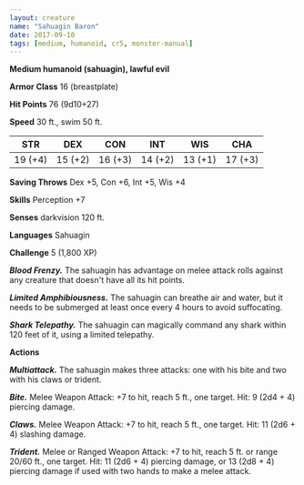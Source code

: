 ```yaml
---
layout: creature
name: "Sahuagin Baron"
date: 2017-09-10
tags: [medium, humanoid, cr5, monster-manual]
---
```


**Medium humanoid (sahuagin), lawful evil**

**Armor Class** 16 (breastplate)

**Hit Points** 76 (9d10+27)

**Speed** 30 ft., swim 50 ft.

|   STR   |   DEX   |   CON   |   INT   |   WIS   |   CHA   |
|:-----:|:-----:|:-----:|:-----:|:-----:|:-----:|
| 19 (+4) | 15 (+2) | 16 (+3) | 14 (+2) | 13 (+1) | 17 (+3) |

**Saving Throws** Dex +5, Con +6, Int +5, Wis +4

**Skills** Perception +7

**Senses** darkvision 120 ft.

**Languages** Sahuagin

**Challenge** 5 (1,800 XP)

***Blood Frenzy.*** The sahuagin has advantage on melee attack rolls against any creature that doesn't have all its hit points.

***Limited Amphibiousness.*** The sahuagin can breathe air and water, but it needs to be submerged at least once every 4 hours to avoid suffocating.

***Shark Telepathy.*** The sahuagin can magically command any shark within 120 feet of it, using a limited telepathy.

**Actions**

***Multiattack.*** The sahuagin makes three attacks: one with his bite and two with his claws or trident.

***Bite.*** Melee Weapon Attack: +7 to hit, reach 5 ft., one target. Hit: 9 (2d4 + 4) piercing damage.

***Claws.*** Melee Weapon Attack: +7 to hit, reach 5 ft., one target. Hit: 11 (2d6 + 4) slashing damage.

***Trident.*** Melee or Ranged Weapon Attack: +7 to hit, reach 5 ft. or range 20/60 ft., one target. Hit: 11 (2d6 + 4) piercing damage, or 13 (2d8 + 4) piercing damage if used with two hands to make a melee attack.

